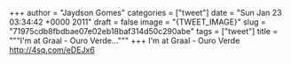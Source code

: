 
+++
author = "Jaydson Gomes"
categories = ["tweet"]
date = "Sun Jan 23 03:34:42 +0000 2011"
draft = false
image = "{TWEET_IMAGE}"
slug = "71975cdb8fbdbae07e02eb18baf314d50c290abe"
tags = ["tweet"]
title = """I'm at Graal - Ouro Verde..."""
+++
I'm at Graal - Ouro Verde http://4sq.com/eDEJx6
